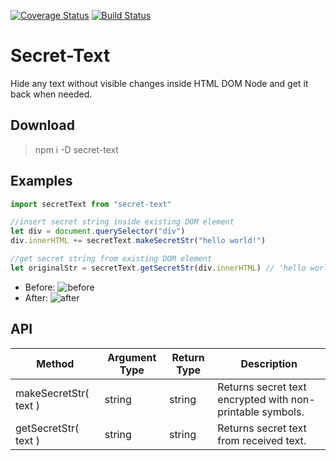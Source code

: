 [![Coverage Status](https://coveralls.io/repos/github/azzztec/secret-text/badge.svg?branch=main)](https://coveralls.io/github/azzztec/secret-text?branch=main)
[![Build Status](https://www.travis-ci.com/azzztec/secret-text.svg?branch=main)](https://www.travis-ci.com/azzztec/secret-text)

# Secret-Text

Hide any text without visible changes inside HTML DOM Node and get it back when needed.

## Download

> npm i -D secret-text

## Examples

```javascript
import secretText from "secret-text"

//insert secret string inside existing DOM element
let div = document.querySelector("div")
div.innerHTML += secretText.makeSecretStr("hello world!")

//get secret string from existing DOM element
let originalStr = secretText.getSecretStr(div.innerHTML) // 'hello world!'
```

- Before:
  ![before](https://user-images.githubusercontent.com/57875019/105613212-67beb980-5dd2-11eb-8a4c-6714f88da0cd.png)
- After:
  ![after](https://user-images.githubusercontent.com/57875019/105613210-668d8c80-5dd2-11eb-81e1-999244b2751b.png)

## API

| Method                | Argument Type | Return Type | Description                                               |
| --------------------- | ------------- | ----------- | --------------------------------------------------------- |
| makeSecretStr( text ) | string        | string      | Returns secret text encrypted with non-printable symbols. |
| getSecretStr( text )  | string        | string      | Returns secret text from received text.                   |
